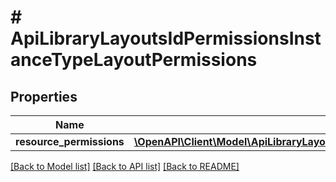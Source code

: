 # # ApiLibraryLayoutsIdPermissionsInstanceTypeLayoutPermissions

## Properties

Name | Type | Description | Notes
------------ | ------------- | ------------- | -------------
**resource_permissions** | [**\OpenAPI\Client\Model\ApiLibraryLayoutsIdPermissionsInstanceTypeLayoutPermissionsResourcePermissions**](ApiLibraryLayoutsIdPermissionsInstanceTypeLayoutPermissionsResourcePermissions.md) |  | [optional]

[[Back to Model list]](../../README.md#models) [[Back to API list]](../../README.md#endpoints) [[Back to README]](../../README.md)
